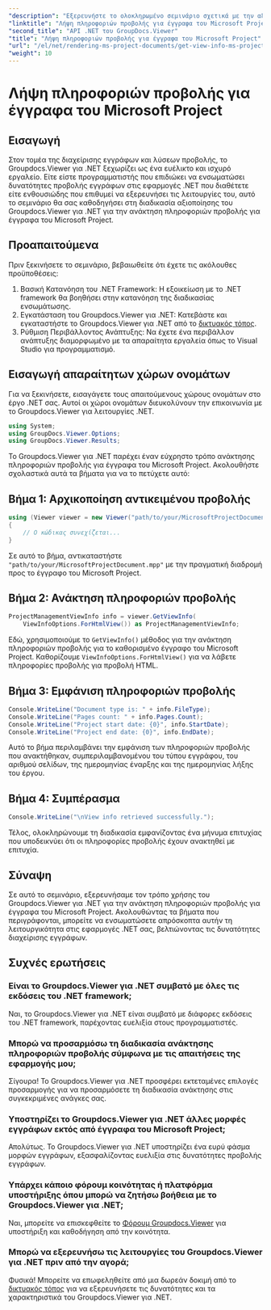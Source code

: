 ```yaml
---
"description": "Εξερευνήστε το ολοκληρωμένο σεμινάριο σχετικά με την αξιοποίηση του Groupdocs.Viewer για .NET για την εύκολη ανάκτηση πληροφοριών προβολής για έγγραφα του Microsoft Project."
"linktitle": "Λήψη πληροφοριών προβολής για έγγραφα του Microsoft Project"
"second_title": "API .NET του GroupDocs.Viewer"
"title": "Λήψη πληροφοριών προβολής για έγγραφα του Microsoft Project"
"url": "/el/net/rendering-ms-project-documents/get-view-info-ms-project/"
"weight": 10
---
```


# Λήψη πληροφοριών προβολής για έγγραφα του Microsoft Project

## Εισαγωγή
Στον τομέα της διαχείρισης εγγράφων και λύσεων προβολής, το Groupdocs.Viewer για .NET ξεχωρίζει ως ένα ευέλικτο και ισχυρό εργαλείο. Είτε είστε προγραμματιστής που επιδιώκει να ενσωματώσει δυνατότητες προβολής εγγράφων στις εφαρμογές .NET που διαθέτετε είτε ενθουσιώδης που επιθυμεί να εξερευνήσει τις λειτουργίες του, αυτό το σεμινάριο θα σας καθοδηγήσει στη διαδικασία αξιοποίησης του Groupdocs.Viewer για .NET για την ανάκτηση πληροφοριών προβολής για έγγραφα του Microsoft Project.
## Προαπαιτούμενα
Πριν ξεκινήσετε το σεμινάριο, βεβαιωθείτε ότι έχετε τις ακόλουθες προϋποθέσεις:
1. Βασική Κατανόηση του .NET Framework: Η εξοικείωση με το .NET framework θα βοηθήσει στην κατανόηση της διαδικασίας ενσωμάτωσης.
2. Εγκατάσταση του Groupdocs.Viewer για .NET: Κατεβάστε και εγκαταστήστε το Groupdocs.Viewer για .NET από το [δικτυακός τόπος](https://releases.groupdocs.com/viewer/net/).
3. Ρύθμιση Περιβάλλοντος Ανάπτυξης: Να έχετε ένα περιβάλλον ανάπτυξης διαμορφωμένο με τα απαραίτητα εργαλεία όπως το Visual Studio για προγραμματισμό.

## Εισαγωγή απαραίτητων χώρων ονομάτων
Για να ξεκινήσετε, εισαγάγετε τους απαιτούμενους χώρους ονομάτων στο έργο .NET σας. Αυτοί οι χώροι ονομάτων διευκολύνουν την επικοινωνία με το Groupdocs.Viewer για λειτουργίες .NET.

```csharp
using System;
using GroupDocs.Viewer.Options;
using GroupDocs.Viewer.Results;
```

Το Groupdocs.Viewer για .NET παρέχει έναν εύχρηστο τρόπο ανάκτησης πληροφοριών προβολής για έγγραφα του Microsoft Project. Ακολουθήστε σχολαστικά αυτά τα βήματα για να το πετύχετε αυτό:
## Βήμα 1: Αρχικοποίηση αντικειμένου προβολής
```csharp
using (Viewer viewer = new Viewer("path/to/your/MicrosoftProjectDocument.mpp"))
{
    // Ο κώδικας συνεχίζεται...
}
```
Σε αυτό το βήμα, αντικαταστήστε `"path/to/your/MicrosoftProjectDocument.mpp"` με την πραγματική διαδρομή προς το έγγραφο του Microsoft Project.
## Βήμα 2: Ανάκτηση πληροφοριών προβολής
```csharp
ProjectManagementViewInfo info = viewer.GetViewInfo(
    ViewInfoOptions.ForHtmlView()) as ProjectManagementViewInfo;
```
Εδώ, χρησιμοποιούμε το `GetViewInfo()` μέθοδος για την ανάκτηση πληροφοριών προβολής για το καθορισμένο έγγραφο του Microsoft Project. Καθορίζουμε `ViewInfoOptions.ForHtmlView()` για να λάβετε πληροφορίες προβολής για προβολή HTML.
## Βήμα 3: Εμφάνιση πληροφοριών προβολής
```csharp
Console.WriteLine("Document type is: " + info.FileType);
Console.WriteLine("Pages count: " + info.Pages.Count);
Console.WriteLine("Project start date: {0}", info.StartDate);
Console.WriteLine("Project end date: {0}", info.EndDate);
```
Αυτό το βήμα περιλαμβάνει την εμφάνιση των πληροφοριών προβολής που ανακτήθηκαν, συμπεριλαμβανομένου του τύπου εγγράφου, του αριθμού σελίδων, της ημερομηνίας έναρξης και της ημερομηνίας λήξης του έργου.
## Βήμα 4: Συμπέρασμα
```csharp
Console.WriteLine("\nView info retrieved successfully.");
```
Τέλος, ολοκληρώνουμε τη διαδικασία εμφανίζοντας ένα μήνυμα επιτυχίας που υποδεικνύει ότι οι πληροφορίες προβολής έχουν ανακτηθεί με επιτυχία.

## Σύναψη
Σε αυτό το σεμινάριο, εξερευνήσαμε τον τρόπο χρήσης του Groupdocs.Viewer για .NET για την ανάκτηση πληροφοριών προβολής για έγγραφα του Microsoft Project. Ακολουθώντας τα βήματα που περιγράφονται, μπορείτε να ενσωματώσετε απρόσκοπτα αυτήν τη λειτουργικότητα στις εφαρμογές .NET σας, βελτιώνοντας τις δυνατότητες διαχείρισης εγγράφων.
## Συχνές ερωτήσεις

### Είναι το Groupdocs.Viewer για .NET συμβατό με όλες τις εκδόσεις του .NET framework;

Ναι, το Groupdocs.Viewer για .NET είναι συμβατό με διάφορες εκδόσεις του .NET framework, παρέχοντας ευελιξία στους προγραμματιστές.

### Μπορώ να προσαρμόσω τη διαδικασία ανάκτησης πληροφοριών προβολής σύμφωνα με τις απαιτήσεις της εφαρμογής μου;

Σίγουρα! Το Groupdocs.Viewer για .NET προσφέρει εκτεταμένες επιλογές προσαρμογής για να προσαρμόσετε τη διαδικασία ανάκτησης στις συγκεκριμένες ανάγκες σας.

### Υποστηρίζει το Groupdocs.Viewer για .NET άλλες μορφές εγγράφων εκτός από έγγραφα του Microsoft Project;

Απολύτως. Το Groupdocs.Viewer για .NET υποστηρίζει ένα ευρύ φάσμα μορφών εγγράφων, εξασφαλίζοντας ευελιξία στις δυνατότητες προβολής εγγράφων.

### Υπάρχει κάποιο φόρουμ κοινότητας ή πλατφόρμα υποστήριξης όπου μπορώ να ζητήσω βοήθεια με το Groupdocs.Viewer για .NET;

Ναι, μπορείτε να επισκεφθείτε το [Φόρουμ Groupdocs.Viewer](https://forum.groupdocs.com/c/viewer/9) για υποστήριξη και καθοδήγηση από την κοινότητα.

### Μπορώ να εξερευνήσω τις λειτουργίες του Groupdocs.Viewer για .NET πριν από την αγορά;

Φυσικά! Μπορείτε να επωφεληθείτε από μια δωρεάν δοκιμή από το [δικτυακός τόπος](https://releases.groupdocs.com/) για να εξερευνήσετε τις δυνατότητες και τα χαρακτηριστικά του Groupdocs.Viewer για .NET.